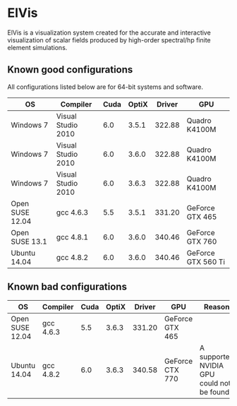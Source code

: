 ElVis
=====

ElVis is a visualization system created for the accurate and interactive visualization of scalar fields produced by high-order spectral/hp finite element simulations.


## Known good configurations 

All configurations listed below are for 64-bit systems and software.

OS | Compiler | Cuda | OptiX | Driver | GPU
---|----------|------|-------|--------|----
Windows 7 | Visual Studio 2010 | 6.0 | 3.5.1 | 322.88 | Quadro K4100M
Windows 7 | Visual Studio 2010 | 6.0 | 3.6.0 | 322.88 | Quadro K4100M
Windows 7 | Visual Studio 2010 | 6.0 | 3.6.3 | 322.88 | Quadro K4100M
Open SUSE 12.04 | gcc 4.6.3 | 5.5 | 3.5.1 | 331.20 | GeForce GTX 465
Open SUSE 13.1 | gcc 4.8.1 | 6.0 | 3.6.0 | 340.46 | GeForce GTX 760
Ubuntu 14.04 | gcc 4.8.2 | 6.0 | 3.6.0 | 340.46 | GeForce GTX 560 Ti

## Known bad configurations

OS | Compiler | Cuda | OptiX | Driver | GPU | Reason 
---|----------|------|-------|--------|----|---
Open SUSE 12.04 | gcc 4.6.3 | 5.5 | 3.6.3 | 331.20 | GeForce GTX 465 | 
Ubuntu 14.04 | gcc 4.8.2 | 6.0 | 3.6.3 | 340.58 | GeForce CTX 770 | A supported NVIDIA GPU could not be found.

